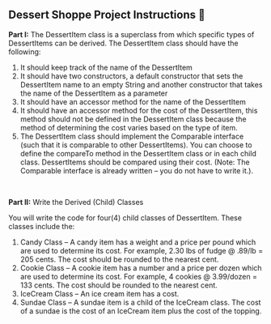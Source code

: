 <!DOCTYPE html>
<html>
<head>
</head>
<body>
  
<h2>Dessert Shoppe Project Instructions 📝</h2>

<p><b>Part I:</b> The DessertItem class is a superclass from which specific types of DessertItems can be
derived. The DessertItem class should have the following:
<ol type="1">
  <li>It should keep track of the name of the DessertItem</li>
  <li>It should have two constructors, a default constructor that sets the DessertItem name to an
  empty String and another constructor that takes the name of the DessertItem as a
  parameter</li>
  <li>It should have an accessor method for the name of the DessertItem</li>
  <li>It should have an accessor method for the cost of the DessertItem, this method should not
  be defined in the DessertItem class because the method of determining the cost varies
  based on the type of item.</li>
  <li>The DessertItem class should implement the Comparable interface (such that it is
  comparable to other DessertItems). You can choose to define the compareTo method in
  the DessertItem class or in each child class. DessertItems should be compared using
  their cost. (Note: The Comparable interface is already written – you do not have to write it.).</li>
</ol></p>

<br>

<p><b>Part II:</b> Write the Derived (Child) Classes</p>

<p>You will write the code for four(4) child classes of DessertItem. These classes include the:</p>
<ol type="1">
  <li> Candy Class – A candy item has a weight and a price per pound which are used to determine
  its cost. For example, 2.30 lbs of fudge @ .89/lb = 205 cents. The cost should be rounded to
  the nearest cent.</li>
  <li>Cookie Class – A cookie item has a number and a price per dozen which are used to
  determine its cost. For example, 4 cookies @ 3.99/dozen = 133 cents. The cost should be
  rounded to the nearest cent.</li>
  <li>IceCream Class – An ice cream item has a cost.</li>
  <li>Sundae Class – A sundae item is a child of the IceCream class. The cost of a sundae is the
cost of an IceCream item plus the cost of the topping.</li>
</ol>

</body>
</html>

